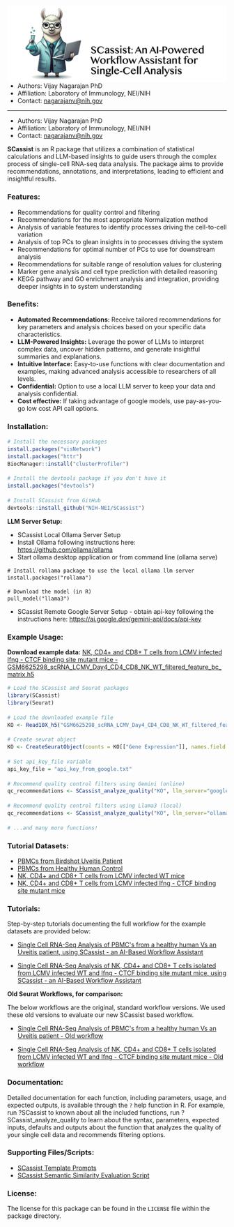 <img align="left" src="docs/scassist-logo.png"/>

* Authors: Vijay Nagarajan PhD
* Affiliation: Laboratory of Immunology, NEI/NIH
* Contact: nagarajanv@nih.gov
______

* Authors: Vijay Nagarajan PhD
* Affiliation: Laboratory of Immunology, NEI/NIH
* Contact: nagarajanv@nih.gov

**SCassist** is an R package that utilizes a combination of statistical calculations and LLM-based insights to guide users through the complex process of single-cell RNA-seq data analysis. The package aims to provide recommendations, annotations, and interpretations, leading to efficient and insightful results.

### **Features:**

* Recommendations for quality control and filtering
* Recommendations for the most appropriate Normalization method
* Analysis of variable features to identify processes driving the cell-to-cell variation
* Analysis of top PCs to glean insights in to processes driving the system
* Recommendations for optimal number of PCs to use for downstream analysis
* Recommendations for suitable range of resolution values for clustering
* Marker gene analysis and cell type prediction with detailed reasoning
* KEGG pathway and GO enrichment analysis and integration, providing deeper insights in to system understanding

### **Benefits:**

* **Automated Recommendations:** Receive tailored recommendations for key parameters and analysis choices based on your specific data characteristics.
* **LLM-Powered Insights:** Leverage the power of LLMs to interpret complex data, uncover hidden patterns, and generate insightful summaries and explanations.
* **Intuitive Interface:** Easy-to-use functions with clear documentation and examples, making advanced analysis accessible to researchers of all levels.
* **Confidential:** Option to use a local LLM server to keep your data and analysis confidential.
* **Cost effective:** If taking advantage of google models, use pay-as-you-go low cost API call options.

### **Installation:**

```R
# Install the necessary packages
install.packages("visNetwork")
install.packages("httr")
BiocManager::install("clusterProfiler")

# Install the devtools package if you don't have it
install.packages("devtools")

# Install SCassist from GitHub
devtools::install_github("NIH-NEI/SCassist")
```
**LLM Server Setup:**
* SCassist Local Ollama Server Setup
* Install Ollama following instructions here:
https://github.com/ollama/ollama
* Start ollama desktop application or from command line (ollama serve)

```
# Install rollama package to use the local ollama llm server
install.packages("rollama")

# Download the model (in R)
pull_model("llama3")
```
* SCassist Remote Google Server Setup - obtain api-key following the instructions here:
https://ai.google.dev/gemini-api/docs/api-key

### **Example Usage:**

**Download example data:** [NK, CD4+ and CD8+ T cells from LCMV infected Ifng - CTCF binding site mutant mice - GSM6625298_scRNA_LCMV_Day4_CD4_CD8_NK_WT_filtered_feature_bc_matrix.h5](https://www.ncbi.nlm.nih.gov/geo/download/?acc=GSM6625299&format=file&file=GSM6625299%5FscRNA%5FLCMV%5FDay4%5FCD4%5FCD8%5FNK%5FKO%5Ffiltered%5Ffeature%5Fbc%5Fmatrix%2Eh5)


```R
# Load the SCassist and Seurat packages
library(SCassist)
library(Seurat)

# Load the downloaded example file
KO <- Read10X_h5("GSM6625298_scRNA_LCMV_Day4_CD4_CD8_NK_WT_filtered_feature_bc_matrix.h5", use.names = T)

# Create seurat object
KO <- CreateSeuratObject(counts = KO[["Gene Expression"]], names.field = 2,names.delim = "\\-")

# Set api_key_file variable
api_key_file = "api_key_from_google.txt"

# Recommend quality control filters using Gemini (online)
qc_recommendations <- SCassist_analyze_quality("KO", llm_server="google", api_key_file = api_key_file)

# Recommend quality control filters using Llama3 (local)
qc_recommendations <- SCassist_analyze_quality("KO", llm_server="ollama")

# ...and many more functions!
```

### **Tutorial Datasets:**
* [PBMCs from Birdshot Uveitis Patient](https://github.com/PulakNath/bcr-uveitis/raw/refs/heads/main/Results/cellranger/NS7R65BBTS/cellranger_output/filtered_feature_bc_matrix.h5)
* [PBMCs from Healthy Human Control](https://github.com/PulakNath/bcr-uveitis/raw/refs/heads/main/Results/cellranger/NS3R189BTS/cellranger_output/filtered_feature_bc_matrix.h5)
* [NK, CD4+ and CD8+ T cells from LCMV infected WT mice](https://www.ncbi.nlm.nih.gov/geo/download/?acc=GSM6625298&format=file&file=GSM6625298%5FscRNA%5FLCMV%5FDay4%5FCD4%5FCD8%5FNK%5FWT%5Ffiltered%5Ffeature%5Fbc%5Fmatrix%2Eh5)
* [NK, CD4+ and CD8+ T cells from LCMV infected Ifng - CTCF binding site mutant mice](https://www.ncbi.nlm.nih.gov/geo/download/?acc=GSM6625299&format=file&file=GSM6625299%5FscRNA%5FLCMV%5FDay4%5FCD4%5FCD8%5FNK%5FKO%5Ffiltered%5Ffeature%5Fbc%5Fmatrix%2Eh5)

### **Tutorials:**

Step-by-step tutorials documenting the full workflow for the example datasets are provided below:
* [Single Cell RNA-Seq Analysis of PBMC's from a healthy human Vs an Uveitis patient, using SCassist - an AI-Based Workflow Assistant](https://nih-nei.github.io/SCassist/SCassist-Tutorial-BCRUV.html)

* [Single Cell RNA-Seq Analysis of NK, CD4+ and CD8+ T cells isolated from LCMV infected WT and Ifng - CTCF binding site mutant mice, using SCassist - an AI-Based Workflow Assistant](https://nih-nei.github.io/SCassist/SCassist-Tutorial-LCMV.html)

**Old Seurat Workflows, for comparison:**

The below workflows are the original, standard workflow versions. We used these old versions to evaluate our new SCassist based workflow.
* [Single Cell RNA-Seq Analysis of PBMC's from a healthy human Vs an Uveitis patient - Old workflow](https://pulaknath.github.io/bcr-uveitis/)

* [Single Cell RNA-Seq Analysis of NK, CD4+ and CD8+ T cells isolated from LCMV infected WT and Ifng - CTCF binding site mutant mice - Old workflow](https://nih-nei.github.io/SCassist/LCMV-standard.html)

### **Documentation:**

Detailed documentation for each function, including parameters, usage, and expected outputs, is available through the `?` help function in R. For example, run ?SCassist to known about all the included functions, run ?SCassist_analyze_quality to learn about the syntax, parameters, expected inputs, defaults and outputs about the function that analyzes the quality of your single cell data and recommends filtering options.

### **Supporting Files/Scripts:**
- [SCassist Template Prompts](https://nih-nei.github.io/SCassist/SCassist-prompts.md)
- [SCassist Semantic Similarity Evaluation Script](https://nih-nei.github.io/SCassist/bert-similarity.md)

### **License:**

The license for this package can be found in the `LICENSE` file within the package directory.
